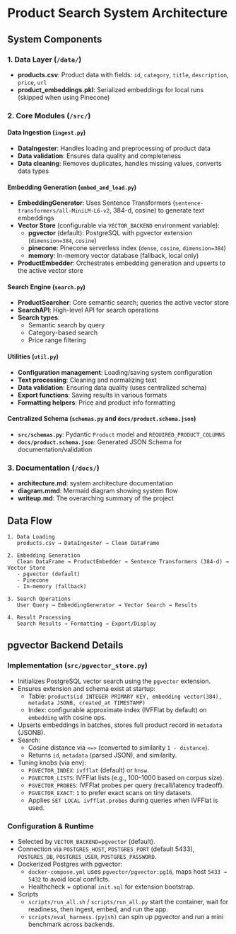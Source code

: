# Product Search System Architecture


## System Components

### 1. Data Layer (`/data/`)
- **products.csv**: Product data with fields: `id`, `category`, `title`, `description`, `price`, `url`
- **product_embeddings.pkl**: Serialized embeddings for local runs (skipped when using Pinecone)

### 2. Core Modules (`/src/`)

#### Data Ingestion (`ingest.py`)
- **DataIngester**: Handles loading and preprocessing of product data
- **Data validation**: Ensures data quality and completeness
- **Data cleaning**: Removes duplicates, handles missing values, converts data types

#### Embedding Generation (`embed_and_load.py`)
- **EmbeddingGenerator**: Uses Sentence Transformers (`sentence-transformers/all-MiniLM-L6-v2`, 384-d, cosine) to generate text embeddings
- **Vector Store** (configurable via `VECTOR_BACKEND` environment variable):
  - **pgvector** (default): PostgreSQL with pgvector extension (`dimension=384`, `cosine`)
  - **pinecone**: Pinecone serverless index (`dense`, `cosine`, `dimension=384`)
  - **memory**: In-memory vector database (fallback, local only)
- **ProductEmbedder**: Orchestrates embedding generation and upserts to the active vector store

#### Search Engine (`search.py`)
- **ProductSearcher**: Core semantic search; queries the active vector store
- **SearchAPI**: High-level API for search operations
- **Search types**:
  - Semantic search by query
  - Category-based search
  - Price range filtering
 
#### Utilities (`util.py`)
- **Configuration management**: Loading/saving system configuration
- **Text processing**: Cleaning and normalizing text
- **Data validation**: Ensuring data quality (uses centralized schema)
- **Export functions**: Saving results in various formats
- **Formatting helpers**: Price and product info formatting

#### Centralized Schema (`schemas.py` and `docs/product.schema.json`)
- **`src/schemas.py`**: Pydantic `Product` model and `REQUIRED_PRODUCT_COLUMNS`
- **`docs/product.schema.json`**: Generated JSON Schema for documentation/validation

### 3. Documentation (`/docs/`)
- **architecture.md**: system architecture documentation
- **diagram.mmd**: Mermaid diagram showing system flow
- **writeup.md**: The overarching summary of the project


## Data Flow

```
1. Data Loading
   products.csv → DataIngester → Clean DataFrame

2. Embedding Generation
   Clean DataFrame → ProductEmbedder → Sentence Transformers (384-d) → Vector Store
   - pgvector (default)
   - Pinecone
   - In-memory (fallback)

3. Search Operations
   User Query → EmbeddingGenerator → Vector Search → Results

4. Result Processing
   Search Results → Formatting → Export/Display
```

## pgvector Backend Details

### Implementation (`src/pgvector_store.py`)
- Initializes PostgreSQL vector search using the `pgvector` extension.
- Ensures extension and schema exist at startup:
  - Table: `products(id INTEGER PRIMARY KEY, embedding vector(384), metadata JSONB, created_at TIMESTAMP)`
  - Index: configurable approximate index (IVFFlat by default) on `embedding` with cosine ops.
- Upserts embeddings in batches, stores full product record in `metadata` (JSONB).
- Search:
  - Cosine distance via `<=>` (converted to similarity `1 - distance`).
  - Returns `id`, `metadata` (parsed JSON), and similarity.
- Tuning knobs (via env):
  - `PGVECTOR_INDEX`: `ivfflat` (default) or `hnsw`.
  - `PGVECTOR_LISTS`: IVFFlat lists (e.g., 100–1000 based on corpus size).
  - `PGVECTOR_PROBES`: IVFFlat probes per query (recall/latency tradeoff).
  - `PGVECTOR_EXACT`: `1` to prefer exact scans on tiny datasets.
  - Applies `SET LOCAL ivfflat.probes` during queries when IVFFlat is used.

### Configuration & Runtime
- Selected by `VECTOR_BACKEND=pgvector` (default).
- Connection via `POSTGRES_HOST`, `POSTGRES_PORT` (default 5433), `POSTGRES_DB`, `POSTGRES_USER`, `POSTGRES_PASSWORD`.
- Dockerized Postgres with pgvector:
  - `docker-compose.yml` uses `pgvector/pgvector:pg16`, maps host `5433 → 5432` to avoid local conflicts.
  - Healthcheck + optional `init.sql` for extension bootstrap.
- Scripts
  - `scripts/run_all.sh` / `scripts/run_all.py` start the container, wait for readiness, then ingest, embed, and run the app.
  - `scripts/eval_harness.(py|sh)` can spin up pgvector and run a mini benchmark across backends.

